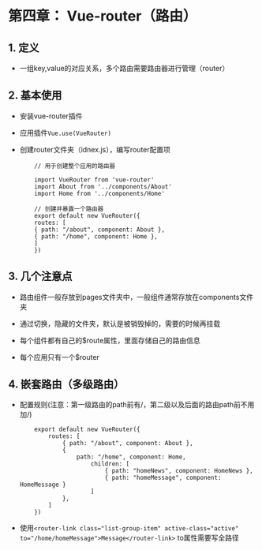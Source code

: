 # 第四章： Vue-router（路由）

## 1. 定义

+ 一组key,value的对应关系，多个路由需要路由器进行管理（router）

## 2. 基本使用

+ 安装vue-router插件

+ 应用插件``Vue.use(VueRouter)``

+ 创建router文件夹（idnex.js），编写router配置项
  
    ```vue
        // 用于创建整个应用的路由器

        import VueRouter from 'vue-router'
        import About from '../components/About'
        import Home from '../components/Home'

        // 创建并暴露一个路由器
        export default new VueRouter({
        routes: [
        { path: "/about", component: About },
        { path: "/home", component: Home },
        ]
        })
    ```

## 3. 几个注意点

+ 路由组件一般存放到pages文件夹中，一般组件通常存放在components文件夹

+ 通过切换，隐藏的文件夹，默认是被销毁掉的，需要的时候再挂载

+ 每个组件都有自己的$route属性，里面存储自己的路由信息

+ 每个应用只有一个$router

## 4. 嵌套路由（多级路由）

+ 配置规则(注意：第一级路由的path前有/，第二级以及后面的路由path前不用加/)

    ```vue
        export default new VueRouter({
            routes: [
                { path: "/about", component: About },
                {
                    path: "/home", component: Home,
                        children: [
                            { path: "homeNews", component: HomeNews },
                            { path: "homeMessage", component: HomeMessage }
                        ]
                },
            ]
        })
    ```

+ 使用``<router-link class="list-group-item" active-class="active"  to="/home/homeMessage">Message</router-link>`` to属性需要写全路径